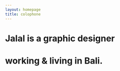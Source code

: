 ```yaml
---
layout: homepage
title: colophone
---
```


# Jalal is a graphic designer
# working & living in Bali.